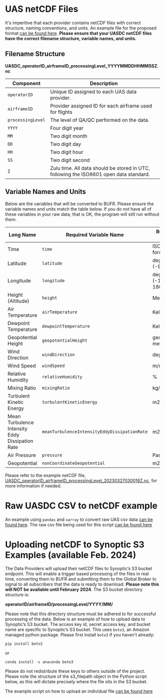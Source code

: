 
# UAS netCDF Files
It's imperitive that each provider contains netCDF files with correct structure, naming conventions, and units. An example file for the proposed format [can be found here](../nc2bufr/UASDC_operatorID_airframeID_processingLevel_20230327030016Z.nc). **Please ensure that your UASDC netCDF files have the correct filename structure, variable names, and units.**

## Filename Structure

**UASDC_operatorID_airframeID_processingLevel_YYYYMMDDHHMMSSZ.nc**

| Component        | Description                                                                                     |
|------------------|-------------------------------------------------------------------------------------------------|
| `operatorID`     | Unique ID assigned to each UAS data provider.                                                   |
| `airframeID`     | Provider assigned ID for each airframe used for flights                                         |
| `processingLevel`| The level of QA/QC performed on the data.                                                       |
| `YYYY`           | Four digit year                                                                                 |
| `MM`             | Two digit month                                                                                 |
| `DD`             | Two digit day                                                                                   |
| `HH`             | Two digit hour                                                                                  |
| `SS`             | Two digit second                                                                                |
| `Z`              | Zulu time. All data should be stored in UTC, following the ISO8601 open data standard.         |

## Variable Names and Units

Below are the variables that will be converted to BUFR. Please ensure the variable names and units match the table below. If you do not have all of these variables in your raw data, that is OK, the program will still run without them. 

| Long Name                                          | Required Variable Name                               | Required Units        |
|----------------------------------------------------|------------------------------------------------------|---------------------  |
| Time                                               | `time`                                               | ISO 8601 format       | 
| Latitude                                           | `latitude`                                           | degrees (-90 to 90)   |
| Longitude                                          | `longitude`                                          | degrees (-180 to 180) |
| Height (Altitude)                                  | `height`                                             | Meters                |
| Air Temperature                                    | `airTemperature`                                     | Kelvin                |
| Dewpoint Temperature                               | `dewpointTemperature`                                | Kelvin                |
| Geopotential Height                                | `geopotentialHeight`                                 | geopotential meters   |
| Wind Direction                                     | `windDirection`                                      | degrees               |
| Wind Speed                                         | `windSpeed`                                          | m/s                   |
| Relative Humidity                                  | `relativeHumidity`                                   | %                     |
| Mixing Ratio                                       | `mixingRatio`                                        | kg/kg                 |
| Turbulent Kinetic Energy                           | `turbulentKineticEnergy`                             | m2 s-2                |
| Mean Turbulence Intensity Eddy Dissipation Rate    | `meanTurbulenceIntensityEddyDissipationRate`         | m2/3 s-1              |
| Air Pressure                                       | `pressure`                                           | Pascals               |
| Geopotential                                       | `nonCoordinateGeopotential`                          | m2 s-2                |

Please refer to the example netCDF file, [UASDC_operatorID_airframeID_processingLevel_20230327030016Z.nc](../nc2bufr/UASDC_operatorID_airframeID_processingLevel_20230327030016Z.nc), for more information if needed. 

# Raw UASDC CSV to netCDF example

An example using `pandas` and `xarray` to convert raw UAS csv data [can be found here](raw_csv_to_netCDF.py). The raw csv file being used for this script [can be found here](raw_uasdc.csv)

# Uploading netCDF to Synoptic S3 Examples (available Feb. 2024)

The Data Providers will upload their netCDF files to Synoptic’s S3 bucket endpoint.  This will enable a trigger based processing of the files in real time, converting them to BUFR and submitting them to the Global Broker to signal to all subscribers that the data is ready to download. **Please note this will NOT be available until February 2024**. The S3 bucket directory structure is:

**operatorID/airframeID/processingLevel/YYYY/MM/**

Please note that this directory structure must be adhered to for successful processing of the data. Below is an example of how to upload data to Synoptic’s S3 bucket. The access key id, secret access key, and bucket name are specific to Synoptic’s S3 bucket. This uses `boto3`, an Amazon managed python package. Please first install `boto3` if you haven't already:

`pip install boto3`

or 

`conda install -c anaconda boto3`

Please do not redistribute these keys to others outside of the project. Please note the structure of the s3_filepath object in the Python script below, as this will dictate precisely where the file sits in the S3 bucket. 

The example script on how to upload an individual file [can be found here](upload_to_synoptic_s3.py)